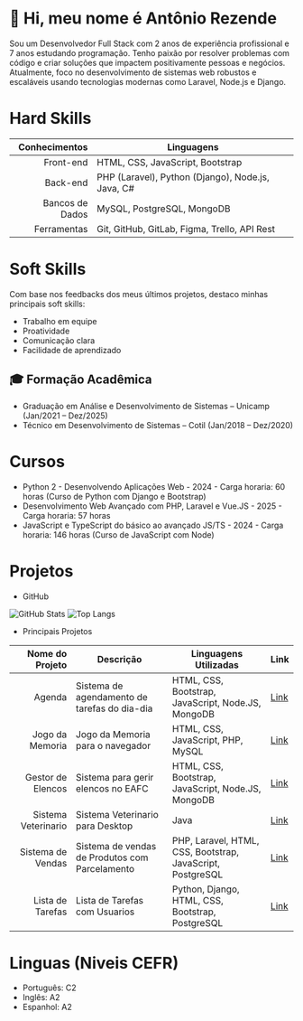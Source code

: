 # 👋 Hi, meu nome é Antônio Rezende

Sou um Desenvolvedor Full Stack com 2 anos de experiência profissional e 7 anos estudando programação. Tenho paixão por resolver problemas com código e criar soluções que impactem positivamente pessoas e negócios. Atualmente, foco no desenvolvimento de sistemas web robustos e escaláveis usando tecnologias modernas como Laravel, Node.js e Django.

# Hard Skills

|   Conhecimentos | Linguagens                                           |
| --------------: | -----------------------------------------------------|
|       Front-end | HTML, CSS, JavaScript, Bootstrap                     |
|        Back-end | PHP (Laravel), Python (Django), Node.js, Java, C#    |
| Bancos de Dados | MySQL, PostgreSQL, MongoDB                           |
|     Ferramentas | Git, GitHub, GitLab, Figma, Trello, API Rest         |

# Soft Skills

Com base nos feedbacks dos meus últimos projetos, destaco minhas principais soft skills:

- Trabalho em equipe
- Proatividade
- Comunicação clara
- Facilidade de aprendizado

## 🎓 Formação Acadêmica

- Graduação em Análise e Desenvolvimento de Sistemas – Unicamp (Jan/2021 – Dez/2025)  
- Técnico em Desenvolvimento de Sistemas – Cotil (Jan/2018 – Dez/2020)

# Cursos

- Python 2 - Desenvolvendo Aplicações Web - 2024 - Carga horaria: 60 horas (Curso de Python com Django e Bootstrap)
- Desenvolvimento Web Avançado com PHP, Laravel e Vue.JS - 2025 - Carga horaria: 57 horas
- JavaScript e TypeScript do básico ao avançado JS/TS - 2024 - Carga horaria: 146 horas (Curso de JavaScript com Node)

# Projetos

- GitHub

![GitHub Stats](https://github-readme-stats.vercel.app/api?username=A5Rezende&theme=transparent&bg_color=000&border_color=30A3DC&show_icons=true&icon_color=30A3DC&title_color=E94D5F&text_color=FFF)
![Top Langs](https://github-readme-stats-git-masterrstaa-rickstaa.vercel.app/api/top-langs/?username=A5Rezende&bg_color=000&border_color=30A3DC&title_color=E94D5F&text_color=FFF)

- Principais Projetos

|     Nome do Projeto | Descrição                                    | Linguagens Utilizadas                              | Link                                                         |
| ------------------: | -------------------------------------------- | -------------------------------------------------- | ------------------------------------------------------------ |
|              Agenda | Sistema de agendamento de tarefas do dia-dia | HTML, CSS, Bootstrap, JavaScript, Node.JS, MongoDB | [Link](https://github.com/A5Rezende/Agenda)                  |
|     Jogo da Memoria | Jogo da Memoria para o navegador             | HTML, CSS, JavaScript, PHP, MySQL                  | [Link](https://github.com/A5Rezende/JogaDaMemoria)           |
|   Gestor de Elencos | Sistema para gerir elencos no EAFC           | HTML, CSS, Bootstrap, JavaScript, Node.JS, MongoDB | [Link](https://github.com/A5Rezende/GestorDeElencosEAFC)     |
| Sistema Veterinario | Sistema Veterinario para Desktop             | Java                                               | [Link](https://github.com/A5Rezende/SistemaVeterinario_Java) |
|   Sistema de Vendas | Sistema de vendas de Produtos com Parcelamento | PHP, Laravel, HTML, CSS, Bootstrap, JavaScript, PostgreSQL  | [Link](https://github.com/A5Rezende/SistemaVendasDC)         |
|   Lista de Tarefas | Lista de Tarefas com Usuarios | Python, Django, HTML, CSS, Bootstrap, PostgreSQL  | [Link](https://github.com/A5Rezende/Sistema_ListaDeTarefas_Django)|

# Linguas (Niveis CEFR)

- Português: C2
- Inglês: A2
- Espanhol: A2
